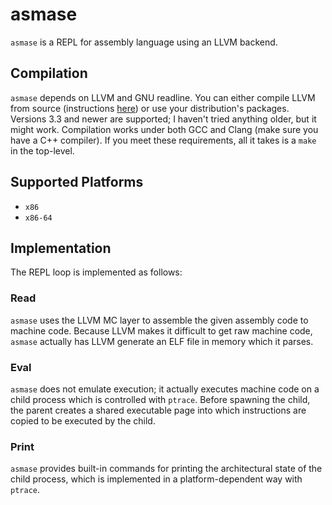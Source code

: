 asmase
======

`asmase` is a REPL for assembly language using an LLVM backend.

Compilation
----------
`asmase` depends on LLVM and GNU readline. You can either compile LLVM from
source (instructions [here](http://llvm.org/docs/GettingStarted.html)) or use
your distribution's packages. Versions 3.3 and newer are supported; I haven't
tried anything older, but it might work. Compilation works under both GCC and
Clang (make sure you have a C++ compiler). If you meet these requirements, all
it takes is a `make` in the top-level.

Supported Platforms
-------------------
 * `x86`
 * `x86-64`

Implementation
--------------
The REPL loop is implemented as follows:

### Read ###
`asmase` uses the LLVM MC layer to assemble the given assembly code to machine
code. Because LLVM makes it difficult to get raw machine code, `asmase`
actually has LLVM generate an ELF file in memory which it parses.

### Eval ###
`asmase` does not emulate execution; it actually executes machine code on a
child process which is controlled with `ptrace`. Before spawning the child, the
parent creates a shared executable page into which instructions are copied to
be executed by the child.

### Print ###
`asmase` provides built-in commands for printing the architectural state of the
child process, which is implemented in a platform-dependent way with `ptrace`.
